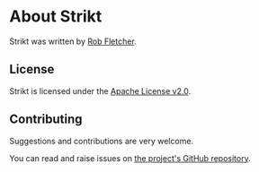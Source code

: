 # About Strikt

Strikt was written by [Rob Fletcher](https://github.com/robfletcher).

## License

Strikt is licensed under the [Apache License v2.0](https://www.apache.org/licenses/LICENSE-2.0.html).

## Contributing

Suggestions and contributions are very welcome.

You can read and raise issues on [the project's GitHub repository](https://github.com/robfletcher/strikt/issues).
